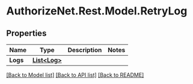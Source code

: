 # AuthorizeNet.Rest.Model.RetryLog
## Properties

Name | Type | Description | Notes
------------ | ------------- | ------------- | -------------
**Logs** | [**List&lt;Log&gt;**](Log.md) |  | 

[[Back to Model list]](../README.md#documentation-for-models) [[Back to API list]](../README.md#documentation-for-api-endpoints) [[Back to README]](../README.md)

